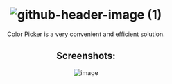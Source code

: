 <div align="center">
  
# ![github-header-image (1)](https://github.com/jayhook-dev/Color-Picker/assets/111631956/fe4e89b0-78c7-4ffc-85ed-222609131b1f)

Color Picker is a very convenient and efficient solution.

## Screenshots:
  ![image](https://github.com/jayhook-dev/Color-Picker/assets/111631956/b44900d0-d958-447c-9fd2-f3a61292fec7)
</div>



